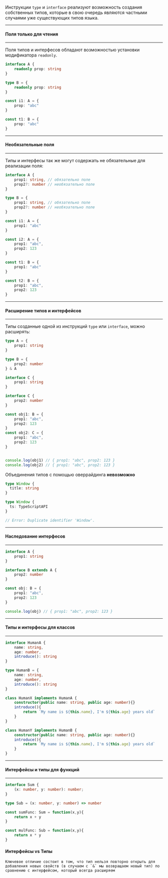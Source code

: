
Инструкции `type` и `interface` реализуют возможность создания собственных типов, которые в свою очередь являются частными случаями уже существующих типов языка.



---
#### Поля только для чтения
---
Поля типов и интерфесов обладают возможностью установки модификатора `readonly`.
```ts
interface A {
	readonly prop: string
}

type B = {
	readonly prop: string
}

const i1: A = {
	prop: "abc"
}

const t1: B = {
	prop: "abc"
}
```



---
#### Необязательные поля
---
Типы и интерфесы так же могут содержать не обязательные для реализации поля:
```ts
interface A {
	prop1: string, // обязательно поле
	prop2?: number // необязательно поле
}

type B = {
	prop1: string, // обязательно поле
	prop2?: number // необязательно поле
}

const i1: A = {
	prop1: "abc"
}

const i2: A = {
	prop1: "abc",
	prop2: 123
}

const t1: B = {
	prop1: "abc"
}

const t2: B = {
	prop1: "abc",
	prop2: 123
}
```



---
#### Расширение типов и интерфейсов
---
Типы созданные одной из инструкций  `type` или `interface`, можно расширять:

```ts
type A = {
	prop1: string
}

type B = {
	prop2: number
} & A

interface С {
	prop1: string
}

interface С {
	prop2: number
}

const obj1: B = {
	prop1: "abc",
	prop2: 123
}
const obj2: С = {
	prop1: "abc",
	prop2: 123
}


console.log(obj1) // { prop1: "abc", prop2: 123 }
console.log(obj2) // { prop1: "abc", prop2: 123 }
```


Объединения типов с помощью оверрайдинга **невозможно** 
```ts
type Window {
  title: string
}  

type Window {
  ts: TypeScriptAPI
}

// Error: Duplicate identifier 'Window'.
```


---
#### Наследование интерфесов
---
```ts
interface A {
	prop1: string
}

interface B extends A {
	prop2: number
}

const obj: B = {
	prop1: "abc",
	prop2: 123
}

console.log(obj) // { prop1: "abc", prop2: 123 }
```



---
#### Типы и интерфесы для классов
---
```ts
interface HumanA {
	name: string,
	age: number,
	introduce(): string
}

type HumanB = {
	name: string,
	age: number,
	introduce(): string
}

class HumanX implements HumanA {
	constructor(public name: string, public age: number){}
	introduce(){
		return `My name is ${this.name}, I'm ${this.age} years old`
	}
}

class HumanY implements HumanB {
	constructor(public name: string, public age: number){}
	introduce(){
		return `My name is ${this.name}, I'm ${this.age} years old`
	}
}
```



---
#### Интерфейсы и типы для функций
---
```ts
interface Sum {
	(x: number, y: number): number;
}

type Sub = (x: number, y: number) => number

const sumFunc: Sum = function(x,y){
	return x + y
}

const mulFunc: Sub = function(x,y){
	return x * y
}
```

#### Интерфейсы vs Типы

```ad-info
Kлючевое отличие состоит в том, что тип нельзя повторно открыть для добавления новых свойств (в случаем с `&` мы возвращаем новый тип) по сравнению с интерфейсом, который всегда расширяем
```

